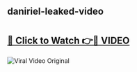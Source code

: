 ## daniriel-leaked-video 

# <h2><a href="http://freeplayer.one?title=daniriel-leaked-video&ref=21J">🔗 Click to Watch 👉🔴 VIDEO</a></h2>

<a href="http://freeplayer.one?title=daniriel-leaked-video&ref=21J" rel="nofollow" data-target="animated-image.originalLink"><img src="https://i.ibb.co.com/xMMVF88/686577567.gif" alt="Viral Video Original" style="max-width: 100%; display: inline-block;" data-target="animated-image.originalImage"></a>

